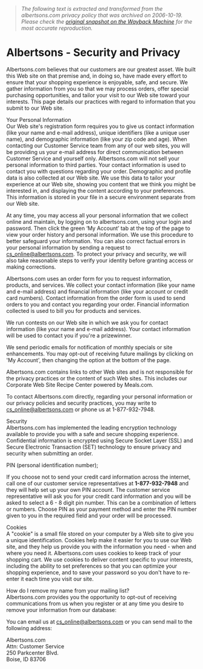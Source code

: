 > *The following text is extracted and transformed from the albertsons.com privacy policy that was archived on 2006-10-19. Please check the [original snapshot on the Wayback Machine](https://web.archive.org/web/20061019135333id_/http%3A//www.albertsons.com/privacy.asp) for the most accurate reproduction.*

# Albertsons - Security and Privacy

Albertsons.com believes that our customers are our greatest asset. We built this Web site on that premise and, in doing so, have made every effort to ensure that your shopping experience is enjoyable, safe, and secure. We gather information from you so that we may process orders, offer special purchasing opportunities, and tailor your visit to our Web site toward your interests. This page details our practices with regard to information that you submit to our Web site.

Your Personal Information  
Our Web site's registration form requires you to give us contact information (like your name and e-mail address), unique identifiers (like a unique user name), and demographic information (like your zip code and age). When contacting our Customer Service team from any of our web sites, you will be providing us your e-mail address for direct communication between Customer Service and yourself only. Albertsons.com will not sell your personal information to third parties. Your contact information is used to contact you with questions regarding your order. Demographic and profile data is also collected at our Web site. We use this data to tailor your experience at our Web site, showing you content that we think you might be interested in, and displaying the content according to your preferences. This information is stored in your file in a secure environment separate from our Web site.

At any time, you may access all your personal information that we collect online and maintain, by logging on to albertsons.com, using your login and password. Then click the green ‘My Account’ tab at the top of the page to view your order history and personal information. We use this procedure to better safeguard your information. You can also correct factual errors in your personal information by sending a request to [cs_online@albertsons.com](mailto:cs_online@albertsons.com). To protect your privacy and security, we will also take reasonable steps to verify your identity before granting access or making corrections.

Albertsons.com uses an order form for you to request information, products, and services. We collect your contact information (like your name and e-mail address) and financial information (like your account or credit card numbers). Contact information from the order form is used to send orders to you and contact you regarding your order. Financial information collected is used to bill you for products and services.

We run contests on our Web site in which we ask you for contact information (like your name and e-mail address). Your contact information will be used to contact you if you're a prizewinner.

We send periodic emails for notification of monthly specials or site enhancements. You may opt-out of receiving future mailings by clicking on 'My Account', then changing the option at the bottom of the page.

Albertsons.com contains links to other Web sites and is not responsible for the privacy practices or the content of such Web sites. This includes our Corporate Web Site Recipe Center powered by Meals.com.

To contact Albertsons.com directly, regarding your personal information or our privacy policies and security practices, you may write to [cs_online@albertsons.com](mailto:cs_online@albertsons.com) or phone us at 1-877-932-7948.

Security  
Albertsons.com has implemented the leading encryption technology available to provide you with a safe and secure shopping experience. Confidential information is encrypted using Secure Socket Layer (SSL) and Secure Electronic Transaction (SET) technology to ensure privacy and security when submitting an order.

PIN (personal identification number);

If you choose not to send your credit card information across the internet, call one of our customer service representatives at **1-877-932-7948** and they will help set up your own PIN account. The customer service representative will ask you for your credit card information and you will be asked to select a 6 - 8 digit pin number. This can be a combination of letters or numbers. Choose PIN as your payment method and enter the PIN number given to you in the required field and your order will be processed.

Cookies  
A "cookie" is a small file stored on your computer by a Web site to give you a unique identification. Cookies help make it easier for you to use our Web site, and they help us provide you with the information you need - when and where you need it. Albertsons.com uses cookies to keep track of your shopping cart. We use cookies to deliver content specific to your interests, including the ability to set preferences so that you can optimize your shopping experience, and to save your password so you don't have to re-enter it each time you visit our site.

How do I remove my name from your mailing list?  
Albertsons.com provides you the opportunity to opt-out of receiving communications from us when you register or at any time you desire to remove your information from our database:

You can email us at [cs_online@albertsons.com](mailto:cs_online@albertsons.com) or you can send mail to the following address:

Albertsons.com  
Attn: Customer Service  
250 Parkcenter Blvd.  
Boise, ID 83706  

  

